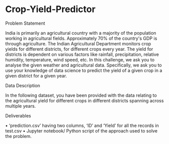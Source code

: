 # Crop-Yield-Predictor
Problem Statement

India is primarily an agricultural country with a majority of the population working in agricultural fields. Approximately 70% of the country's GDP is through agriculture.
The Indian Agricultural Department monitors crop yields for different districts, for different crops every year.
The yield for districts is dependent on various factors like rainfall, precipitation, relative humidity, temperature, wind speed, etc.
In this challenge, we ask you to analyse the given weather and agricultural data. Specifically, we ask you to use your knowledge of data science to predict the yield of a given crop in a given district for a given year.

Data Description

In the following dataset, you have been provided with the data relating to the agricultural yield for different crops in different districts spanning across multiple years.

Deliverables

• ‘prediction.csv’ having two columns, ‘ID’ and ‘Yield’ for all the records in test.csv
• Jupyter notebook/ Python script of the approach used to solve the problem.
